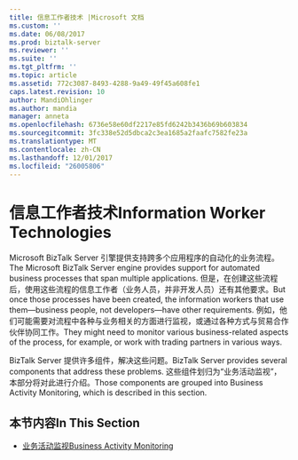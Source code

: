 ```yaml
---
title: 信息工作者技术 |Microsoft 文档
ms.custom: ''
ms.date: 06/08/2017
ms.prod: biztalk-server
ms.reviewer: ''
ms.suite: ''
ms.tgt_pltfrm: ''
ms.topic: article
ms.assetid: 772c3087-8493-4288-9a49-49f45a608fe1
caps.latest.revision: 10
author: MandiOhlinger
ms.author: mandia
manager: anneta
ms.openlocfilehash: 6736e58e60df2217e85fd6242b3436b69b603834
ms.sourcegitcommit: 3fc338e52d5dbca2c3ea1685a2faafc7582fe23a
ms.translationtype: MT
ms.contentlocale: zh-CN
ms.lasthandoff: 12/01/2017
ms.locfileid: "26005806"
---
```

# <a name="information-worker-technologies"></a><span data-ttu-id="5a4a0-102">信息工作者技术</span><span class="sxs-lookup"><span data-stu-id="5a4a0-102">Information Worker Technologies</span></span>
<span data-ttu-id="5a4a0-103">Microsoft BizTalk Server 引擎提供支持跨多个应用程序的自动化的业务流程。</span><span class="sxs-lookup"><span data-stu-id="5a4a0-103">The Microsoft BizTalk Server engine provides support for automated business processes that span multiple applications.</span></span> <span data-ttu-id="5a4a0-104">但是，在创建这些流程后，使用这些流程的信息工作者（业务人员，并非开发人员）还有其他要求。</span><span class="sxs-lookup"><span data-stu-id="5a4a0-104">But once those processes have been created, the information workers that use them—business people, not developers—have other requirements.</span></span> <span data-ttu-id="5a4a0-105">例如，他们可能需要对流程中各种与业务相关的方面进行监视，或通过各种方式与贸易合作伙伴协同工作。</span><span class="sxs-lookup"><span data-stu-id="5a4a0-105">They might need to monitor various business-related aspects of the process, for example, or work with trading partners in various ways.</span></span>  
  
 <span data-ttu-id="5a4a0-106">BizTalk Server 提供许多组件，解决这些问题。</span><span class="sxs-lookup"><span data-stu-id="5a4a0-106">BizTalk Server provides several components that address these problems.</span></span> <span data-ttu-id="5a4a0-107">这些组件划归为“业务活动监视”，本部分将对此进行介绍。</span><span class="sxs-lookup"><span data-stu-id="5a4a0-107">Those components are grouped into Business Activity Monitoring, which is described in this section.</span></span>  
  
## <a name="in-this-section"></a><span data-ttu-id="5a4a0-108">本节内容</span><span class="sxs-lookup"><span data-stu-id="5a4a0-108">In This Section</span></span>  
  
-   [<span data-ttu-id="5a4a0-109">业务活动监视</span><span class="sxs-lookup"><span data-stu-id="5a4a0-109">Business Activity Monitoring</span></span>](../core/business-activity-monitoring.md)